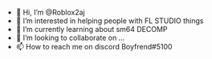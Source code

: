 - 👋 Hi, I’m @Roblox2aj
- 👀 I’m interested in helping people with FL STUDIO things
- 🌱 I’m currently learning about sm64 DECOMP
- 💞️ I’m looking to collaborate on ...
- 📫 How to reach me on discord Boyfrend#5100

<!---
Roblox2aj/Roblox2aj is a ✨ special ✨ repository because its `README.md` (this file) appears on your GitHub profile.
You can click the Preview link to take a look at your changes.
--->
